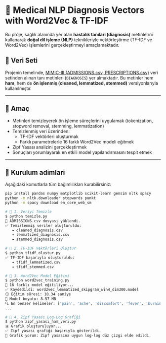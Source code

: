 # 🧠 Medical NLP Diagnosis Vectors with Word2Vec & TF-IDF

Bu proje, sağlık alanında yer alan **hastalık tanıları (diagnosis)** metinlerini kullanarak **doğal dil işleme (NLP)** teknikleriyle vektörleştirme (TF-IDF ve Word2Vec) işlemlerini gerçekleştirmeyi amaçlamaktadır.

## 📁 Veri Seti

Projenin temelinde, [MIMIC-III (ADMISSIONS.csv, PRESCRIPTIONS.csv)](https://physionet.org/content/mimiciii/1.4/) veri setinden alınan tanı metinleri (`DIAGNOSIS`) yer almaktadır. Bu metinler hem **ham**, hem de **ön işlenmiş (cleaned, lemmatized, stemmed)** versiyonlarıyla kullanılmıştır.

---

## 🎯 Amaç

- Metinleri temizleyerek ön işleme süreçlerini uygulamak (tokenization, stopword removal, stemming, lemmatization)
- Temizlenmiş veri üzerinden:
  - TF-IDF vektörleri oluşturmak
  - Farklı parametrelerle 16 farklı Word2Vec modeli eğitmek
- Zipf Yasası analizini gerçekleştirmek
- Sonuçları yorumlayarak en etkili model yapılandırmasını tespit etmek

---

## 📌 Kurulum adimlari

Aşağıdaki komutlarla tüm bağımlılıkları kurabilirsiniz:

```bash
pip install pandas numpy matplotlib scikit-learn gensim nltk spacy
python -m nltk.downloader stopwords punkt
python -m spacy download en_core_web_sm

# 🔹 1. Veriyi Temizle
$ python temizle.py
📄 ADMISSIONS.csv dosyası yüklendi.
✅ Temizlenmiş veriler oluşturuldu:
   → cleaned_diagnosis.csv
   → lemmatized_diagnosis.csv
   → stemmed_diagnosis.csv

# 🔹 2. TF-IDF Vektörleri Oluştur
$ python tfidf_olustur.py
✅ TF-IDF başarıyla oluşturuldu:
   → tfidf_lemmatized.csv
   → tfidf_stemmed.csv

# 🔹 3. Word2Vec Model Eğitimi
$ python word2vec_training.py
🔁 16 farklı model eğitiliyor...
✅ Kaydedildi: word2vec_lemmatized_skipgram_win4_dim300.model
🕒 Eğitim süresi: 10.34 saniye
💾 Model boyutu: 8.57 MB
🔍 En benzer kelimeler: ['pain', 'ache', 'discomfort', 'fever', 'burning']
...

# 🔹 4. Zipf Yasası Log-Log Grafiği
$ python zipf_yasasi_ham_veri.py
📊 Grafik oluşturuluyor...
✅ Zipf yasası grafiği başarıyla gösterildi.
🧠 Grafik yorum: Zipf yasasına uygun log-log düz çizgi elde edildi.

 
